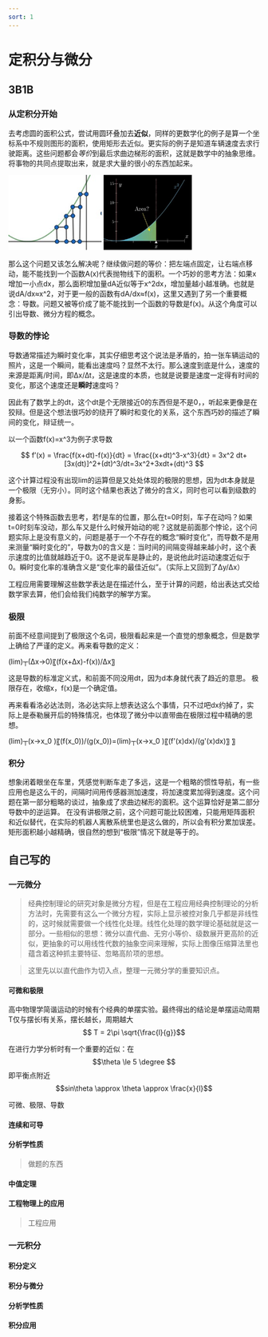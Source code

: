 ```yaml
---
sort: 1
---
```

# 定积分与微分
<!--一元微积分-->

## 3B1B

### 从定积分开始

去考虑圆的面积公式，尝试用圆环叠加去**近似**，同样的更数学化的例子是算一个坐标系中不规则图形的面积，使用矩形去近似。更实际的例子是知道车辆速度去求行驶距离。这些问题都会*等价*到最后求曲边梯形的面积，这就是数学中的抽象思维。将事物的共同点提取出来，就是求大量的很小的东西加起来。

<img src="./images/1.jpg" height = "150px">
<img src="./images/2.jpg" height = "150px">

那么这个问题又该怎么解决呢？继续做问题的等价：把左端点固定，让右端点移动，能不能找到一个函数A(x)代表抛物线下的面积。一个巧妙的思考方法：如果x增加一小点dx，那么面积增加量dA近似等于x^2dx，增加量越小越准确。也就是说dA/dx≈x^2，对于更一般的函数有dA/dx≈f(x)，这里又遇到了另一个重要概念：导数。问题又被等价成了能不能找到一个函数的导数是f(x)。从这个角度可以引出导数、微分方程的概念。


### 导数的悖论

导数通常描述为瞬时变化率，其实仔细思考这个说法是矛盾的，拍一张车辆运动的照片，这是一个瞬间，能看出速度吗？显然不太行。那么速度到底是什么，速度的来源是距离/时间，即∆x/∆t，这是速度的本质，也就是说要是速度一定得有时间的变化，那这个速度还是**瞬时**速度吗？

因此有了数学上的dt，这个dt是个无限接近0的东西但是不是0，，听起来更像是在狡辩。但是这个想法很巧妙的绕开了瞬时和变化的关系，这个东西巧妙的描述了瞬间的变化，辩证统一。

以一个函数f(x)=x^3为例子求导数

$$
f’(x) = \frac{f(x+dt)-f(x)}{dt} = \frac{(x+dt)^3-x^3}{dt} = 3x^2 dt+[3x(dt)]^2+(dt)^3/dt=3x^2+3xdt+(dt)^3
$$

这个计算过程没有出现lim的运算但是又处处体现的极限的思想，因为dt本身就是一个极限（无穷小）。同时这个结果也表达了微分的含义，同时也可以看到级数的身影。

接着这个特殊函数去思考，若f是车的位置，那么在t=0时刻，车子在动吗？如果t=0时刻车没动，那么车又是什么时候开始动的呢？这就是前面那个悖论，这个问题实际上是没有意义的，问题是基于一个不存在的概念“瞬时变化”，而导数不是用来测量“瞬时变化的”，导数为0的含义是：当时间的间隔变得越来越小时，这个表示速度的比值就越趋近于0。这不是说车是静止的，是说他此时运动速度近似于0。瞬时变化率的准确含义是“变化率的最佳近似”。（实际上又回到了∆y/∆x）

工程应用需要理解这些数学表达是在描述什么，至于计算的问题，给出表达式交给数学家去算，他们会给我们纯数学的解学方案。

### 极限

前面不经意间提到了极限这个名词，极限看起来是一个直觉的想象概念，但是数学上确给了严谨的定义。再来看导数的定义：

(lim)┬(∆x→0)⁡〖(f(x+∆x)-f(x))/∆x〗

这是导数的标准定义式，和前面不同没用dt，因为d本身就代表了趋近的意思。
极限存在，收缩x，f(x)是一个确定值。

再来看看洛必达法则，洛必达实际上想表达这么个事情，只不过吧dx约掉了，实际上是泰勒展开后的特殊情况，也体现了微分中以直带曲在极限过程中精确的思想。

(lim)┬(x→x_0 )⁡〖(f(x_0))/(g(x_0))=(lim)┬(x→x_0 )⁡〖(f'(x)dx)/(g'(x)dx)〗 〗

### 积分

想象闭着眼坐在车里，凭感觉判断车走了多远，这是一个粗略的惯性导航，有一些应用也是这么干的，间隔时间用传感器测加速度，将加速度累加得到速度。这个问题在第一部分粗略的谈过，抽象成了求曲边梯形的面积。这个运算恰好是第二部分导数中的逆运算。
在没有讲极限之前，这个问题可能比较困难，只能用矩阵面积和近似替代，在实际的机器人离散系统里也是这么做的，所以会有积分累加误差。矩形面积越小越精确，很自然的想到“极限”情况下就是等于的。



## 自己写的

### 一元微分

>经典控制理论的研究对象是微分方程，但是在工程应用经典控制理论的分析方法时，先需要有这么一个微分方程，实际上显示被控对象几乎都是非线性的，这时候就需要做一个线性化处理。线性化处理的数学理论基础就是这一部分。一些相似的思想：微分以直代曲、无穷小等价、级数展开更高阶的近似，更抽象的可以用线性代数的抽象空间来理解，实际上图像压缩算法里也蕴含着这种抓主要特征、忽略高阶项的思想。

>这里先以以直代曲作为切入点，整理一元微分学的重要知识点。

#### 可微和极限

高中物理学简谐运动的时候有个经典的单摆实验。最终得出的结论是单摆运动周期T仅与摆长l有关系，摆长越长，周期越大$$ T = 2\pi \sqrt{\frac{l}{g}}$$

在进行力学分析时有一个重要的近似：在$$\theta \le 5 \degree $$即平衡点附近$$sin\theta \approx \theta \approx \frac{x}{l}$$

可微、极限、导数

#### 连续和可导

>


#### 分析学性质
>做题的东西

#### 中值定理





#### 工程物理上的应用
>工程应用



### 一元积分

#### 积分定义


#### 积分与微分


#### 分析学性质

#### 积分应用









